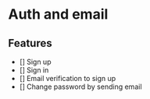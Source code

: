 # Auth and email

## Features
- [] Sign up
- [] Sign in
- [] Email verification to sign up
- [] Change password by sending email